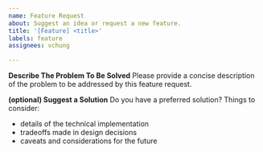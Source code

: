 ```yaml
---
name: Feature Request
about: Suggest an idea or request a new feature.
title: '[Feature] <title>'
labels: feature
assignees: vchung

---
```


**Describe The Problem To Be Solved**
Please provide a concise description of the problem to be addressed
by this feature request.

**(optional) Suggest a Solution**
Do you have a preferred solution? Things to consider:
  * details of the technical implementation
  * tradeoffs made in design decisions
  * caveats and considerations for the future

